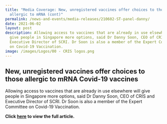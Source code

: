 ```yaml
---
title: "Media Coverage: New, unregistered vaccines offer choices to those
  allergic to mRNA (cont)"
permalink: /news-and-events/media-releases/210602-ST-panel-danny/
date: 2021-06-02
layout: post
description: Allowing access to vaccines that are already in use elsewhere will
  give people in Singapore more options, said Dr Danny Soon, CEO of CRIS and
  Executive Director of SCRI. Dr Soon is also a member of the Expert Committee
  on Covid-19 Vaccination.
image: /images/Logos/00 - CRIS logos.png
---
```

## New, unregistered vaccines offer choices to those allergic to mRNA Covid-19 vaccines

Allowing access to vaccines that are already in use elsewhere will give people in Singapore more options, said Dr Danny Soon, CEO of CRIS and Executive Director of SCRI. Dr Soon is also a member of the Expert Committee on Covid-19 Vaccination.

**Click [here](https://www.straitstimes.com/singapore/health/new-unregistered-vaccines-offer-choices-to-those-allergic-to-mrna-covid-19-vaccines) to view the full article.**